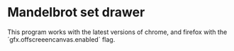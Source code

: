 # Mandelbrot set drawer

This program works with the latest versions of chrome, and firefox with the ´gfx.offscreeencanvas.enabled´ flag.